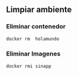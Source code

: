 ##  Limpiar ambiente


### Eliminar contenedor

```sh
docker rm  holamundo
```

### Eliminar Imagenes

```sh
docker rmi sinapp
```
